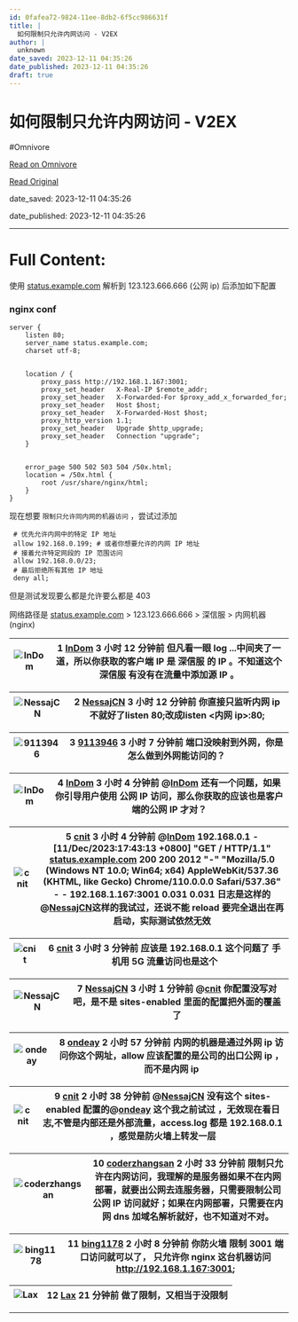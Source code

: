 ```yaml
---
id: 0fafea72-9824-11ee-8db2-6f5cc986631f
title: |
  如何限制只允许内网访问 - V2EX
author: |
  unknown
date_saved: 2023-12-11 04:35:26
date_published: 2023-12-11 04:35:26
draft: true
---
```


# 如何限制只允许内网访问 - V2EX
#Omnivore

[Read on Omnivore](https://omnivore.app/me/v-2-ex-18c58ef1b8c)

[Read Original](https://www.v2ex.com/t/999454)

date_saved: 2023-12-11 04:35:26

date_published: 2023-12-11 04:35:26

--- 

# Full Content: 

使用 [status.example.com](http://status.example.com/) 解析到 123.123.666.666 (公网 ip) 后添加如下配置

### nginx conf

```nginx
server {
    listen 80;
    server_name status.example.com;
    charset utf-8;


    location / {
        proxy_pass http://192.168.1.167:3001;
		proxy_set_header   X-Real-IP $remote_addr;
		proxy_set_header   X-Forwarded-For $proxy_add_x_forwarded_for;
		proxy_set_header   Host $host;
		proxy_set_header   X-Forwarded-Host $host;
		proxy_http_version 1.1;
		proxy_set_header   Upgrade $http_upgrade;
		proxy_set_header   Connection "upgrade";
    } 
	
 
    error_page 500 502 503 504 /50x.html;
    location = /50x.html {
        root /usr/share/nginx/html;
    }
}

```

现在想要 `限制只允许同内网的机器访问` ，尝试过添加

```routeros
 # 优先允许内网中的特定 IP 地址
 allow 192.168.0.199; # 或者你想要允许的内网 IP 地址
 # 接着允许特定网段的 IP 范围访问
 allow 192.168.0.0/23;
 # 最后拒绝所有其他 IP 地址
 deny all;

```

但是测试发现要么都是允许要么都是 403

网络路径是 [status.example.com](http://status.example.com/) \> 123.123.666.666 > 深信服 > 内网机器(nginx)

| ![InDom](https://proxy-prod.omnivore-image-cache.app/0x0,saX2CNlqkHgjIK0-2ahyqiOLVRzEqCqYYW1BFVtPhMbA/https://cdn.v2ex.com/avatar/b426/2e9e/530124_normal.png?m=1687957609) | 1 **[InDom](https://www.v2ex.com/member/InDom)** 3 小时 12 分钟前 但凡看一眼 log ...中间夹了一道，所以你获取的客户端 IP 是 深信服 的 IP 。不知道这个 深信服 有没有在流量中添加源 IP 。 |
| --------------------------------------------------------------------------------------------------------------------------------------------------------------------------- | ----------------------------------------------------------------------------------------------------------------------------------- |

| ![NessajCN](https://proxy-prod.omnivore-image-cache.app/0x0,s8Ild4IB6ql_qiBl9kejLZ7laQQeCltfnu83NWilwJGE/https://cdn.v2ex.com/gravatar/0c5b86b97c89241f6ef0186fad72e11c?s=48&d=retro) | 2 **[NessajCN](https://www.v2ex.com/member/NessajCN)** 3 小时 12 分钟前 你直接只监听内网 ip 不就好了listen 80;改成listen <内网 ip>:80; |
| ------------------------------------------------------------------------------------------------------------------------------------------------------------------------------------- | ----------------------------------------------------------------------------------------------------------------- |

| ![9113946](https://proxy-prod.omnivore-image-cache.app/0x0,sBTOxGmHf_dkk1Qiwy9IKGhMGjpFbbVZ0J0HXq386NF0/https://cdn.v2ex.com/avatar/7f67/cf6a/521360_normal.png?m=1658210085) | 3 **[9113946](https://www.v2ex.com/member/9113946)** 3 小时 7 分钟前 端口没映射到外网，你是怎么做到外网能访问的？ |
| ----------------------------------------------------------------------------------------------------------------------------------------------------------------------------- | -------------------------------------------------------------------------------------- |

| ![InDom](https://proxy-prod.omnivore-image-cache.app/0x0,saX2CNlqkHgjIK0-2ahyqiOLVRzEqCqYYW1BFVtPhMbA/https://cdn.v2ex.com/avatar/b426/2e9e/530124_normal.png?m=1687957609) | 4 **[InDom](https://www.v2ex.com/member/InDom)** 3 小时 4 分钟前 @[InDom](https://www.v2ex.com/member/InDom) 还有一个问题，如果你引导用户使用 公网 IP 访问，那么你获取的应该也是客户端的公网 IP 才对？ |
| --------------------------------------------------------------------------------------------------------------------------------------------------------------------------- | --------------------------------------------------------------------------------------------------------------------------------------------------------- |

| ![cnit](https://proxy-prod.omnivore-image-cache.app/0x0,sz43ON6Mucd4R1TGbiy_Tb_-aMzyBdnWKRGbI7uPoMIw/https://cdn.v2ex.com/gravatar/d4de22fc69de7cd513c152c1c5254085?s=48&d=retro) | 5 **[cnit](https://www.v2ex.com/member/cnit)** 3 小时 4 分钟前 @[InDom](https://www.v2ex.com/member/InDom) 192.168.0.1 - \[11/Dec/2023:17:43:13 +0800\] "GET / HTTP/1.1" [status.example.com](http://status.example.com/) 200 200 2012 "-" "Mozilla/5.0 (Windows NT 10.0; Win64; x64) AppleWebKit/537.36 (KHTML, like Gecko) Chrome/110.0.0.0 Safari/537.36" - - 192.168.1.167:3001 0.031 0.031 日志是这样的@[NessajCN](https://www.v2ex.com/member/NessajCN)这样的我试过，还说不能 reload 要完全退出在再启动，实际测试依然无效 |
| --------------------------------------------------------------------------------------------------------------------------------------------------------------------------------- | --------------------------------------------------------------------------------------------------------------------------------------------------------------------------------------------------------------------------------------------------------------------------------------------------------------------------------------------------------------------------------------------------------------------------------------------------------------------------------------- |

| ![cnit](https://proxy-prod.omnivore-image-cache.app/0x0,sz43ON6Mucd4R1TGbiy_Tb_-aMzyBdnWKRGbI7uPoMIw/https://cdn.v2ex.com/gravatar/d4de22fc69de7cd513c152c1c5254085?s=48&d=retro) | 6 **[cnit](https://www.v2ex.com/member/cnit)** 3 小时 3 分钟前 应该是 192.168.0.1 这个问题了 手机用 5G 流量访问也是这个 |
| --------------------------------------------------------------------------------------------------------------------------------------------------------------------------------- | ----------------------------------------------------------------------------------------------- |

| ![NessajCN](https://proxy-prod.omnivore-image-cache.app/0x0,s8Ild4IB6ql_qiBl9kejLZ7laQQeCltfnu83NWilwJGE/https://cdn.v2ex.com/gravatar/0c5b86b97c89241f6ef0186fad72e11c?s=48&d=retro) | 7 **[NessajCN](https://www.v2ex.com/member/NessajCN)** 3 小时 1 分钟前 @[cnit](https://www.v2ex.com/member/cnit) 你配置没写对吧，是不是 sites-enabled 里面的配置把外面的覆盖了 |
| ------------------------------------------------------------------------------------------------------------------------------------------------------------------------------------- | -------------------------------------------------------------------------------------------------------------------------------------------------- |

| ![ondeay](https://proxy-prod.omnivore-image-cache.app/0x0,sfXBFlvvWDYCz8ebw3J3wdZF0ejp9xtKoxgJsgGkAYtA/https://cdn.v2ex.com/gravatar/1d49a9c914b9213802bad2d70c3afb6d?s=48&d=retro) | 8 **[ondeay](https://www.v2ex.com/member/ondeay)** 2 小时 57 分钟前 内网的机器是通过外网 ip 访问你这个网址，allow 应该配置的是公司的出口公网 ip ，而不是内网 ip |
| ----------------------------------------------------------------------------------------------------------------------------------------------------------------------------------- | --------------------------------------------------------------------------------------------------------------------- |

| ![cnit](https://proxy-prod.omnivore-image-cache.app/0x0,sz43ON6Mucd4R1TGbiy_Tb_-aMzyBdnWKRGbI7uPoMIw/https://cdn.v2ex.com/gravatar/d4de22fc69de7cd513c152c1c5254085?s=48&d=retro) | 9 **[cnit](https://www.v2ex.com/member/cnit)** 2 小时 38 分钟前 @[NessajCN](https://www.v2ex.com/member/NessajCN) 没有这个 sites-enabled 配置的@[ondeay](https://www.v2ex.com/member/ondeay) 这个我之前试过 ，无效现在看日志,不管是内部还是外部流量，access.log 都是 192.168.0.1 ，感觉是防火墙上转发一层 |
| --------------------------------------------------------------------------------------------------------------------------------------------------------------------------------- | ---------------------------------------------------------------------------------------------------------------------------------------------------------------------------------------------------------------------------------------------------- |

| ![coderzhangsan](https://proxy-prod.omnivore-image-cache.app/0x0,siWx617pa6F2QlJXzax6CSz4z6lcNVlt36KWeWOSlaOo/https://cdn.v2ex.com/gravatar/45c2ed6b86a63716a98aae801bcde8ce?s=48&d=retro) | 10 **[coderzhangsan](https://www.v2ex.com/member/coderzhangsan)** 2 小时 33 分钟前 限制只允许在内网访问，我理解的是服务器如果不在内网部署，就要出公网去连服务器，只需要限制公司公网 IP 访问就好；如果在内网部署，只需要在内网 dns 加域名解析就好，也不知道对不对。 |
| ------------------------------------------------------------------------------------------------------------------------------------------------------------------------------------------ | -------------------------------------------------------------------------------------------------------------------------------------------------------------------------- |

| ![bing1178](https://proxy-prod.omnivore-image-cache.app/0x0,s9xyADmDvBxjIQUFsq7oKN50q3pJnCDi3EcMDIRY-gSI/https://cdn.v2ex.com/gravatar/f177c18b1f4351b810ed81db60ec07d2?s=48&d=retro) | 11 **[bing1178](https://www.v2ex.com/member/bing1178)** 2 小时 8 分钟前 你防火墙 限制 3001 端口访问就可以了， 只允许你 nginx 这台机器访问 http://192.168.1.167:3001; |
| ------------------------------------------------------------------------------------------------------------------------------------------------------------------------------------- | -------------------------------------------------------------------------------------------------------------------------------------- |

| ![Lax](https://proxy-prod.omnivore-image-cache.app/0x0,sj5gQAZbC4BwaQzR6_ZwNiDpyXMIhKAnRsfieS5z8tY4/https://cdn.v2ex.com/gravatar/78adf0e27304c4b4a7be800ce7b8c770?s=48&d=retro) | 12 **[Lax](https://www.v2ex.com/member/Lax)** 21 分钟前 做了限制，又相当于没限制 |
| -------------------------------------------------------------------------------------------------------------------------------------------------------------------------------- | ----------------------------------------------------------------- |

---

